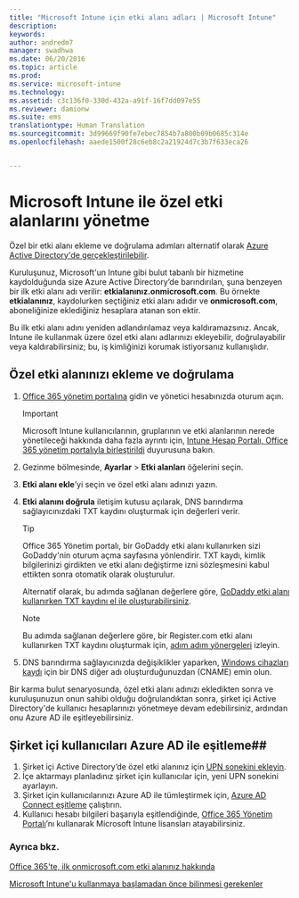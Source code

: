 ```yaml
---
title: "Microsoft Intune için etki alanı adları | Microsoft Intune"
description: 
keywords: 
author: andredm7
manager: swadhwa
ms.date: 06/20/2016
ms.topic: article
ms.prod: 
ms.service: microsoft-intune
ms.technology: 
ms.assetid: c3c136f0-330d-432a-a91f-16f7dd097e55
ms.reviewer: damionw
ms.suite: ems
translationtype: Human Translation
ms.sourcegitcommit: 3d99669f90fe7ebec7854b7a800b09b0685c314e
ms.openlocfilehash: aaede1500f28c6eb8c2a21924d7c3b7f633eca26


---
```




# Microsoft Intune ile özel etki alanlarını yönetme

Özel bir etki alanı ekleme ve doğrulama adımları alternatif olarak [Azure Active Directory'de gerçekleştirilebilir](https://azure.microsoft.com/en-us/documentation/articles/active-directory-add-domain/).

Kuruluşunuz, Microsoft'un Intune gibi bulut tabanlı bir hizmetine kaydolduğunda size Azure Active Directory’de barındırılan, şuna benzeyen bir ilk etki alanı adı verilir: **etkialanınız.onmicrosoft.com**. Bu örnekte **etkialanınız**, kaydolurken seçtiğiniz etki alanı adıdır ve **onmicrosoft.com**, aboneliğinize eklediğiniz hesaplara atanan son ektir.

Bu ilk etki alanı adını yeniden adlandırılamaz veya kaldıramazsınız. Ancak, Intune ile kullanmak üzere özel etki alanı adlarınızı ekleyebilir, doğrulayabilir veya kaldırabilirsiniz; bu, iş kimliğinizi korumak istiyorsanız kullanışlıdır.

## Özel etki alanınızı ekleme ve doğrulama 

1. [Office 365 yönetim portalına](https://portal.office.com/Admin/Default.aspx) gidin ve yönetici hesabınızda oturum açın.
    > [!IMPORTANT]
    > Microsoft Intune kullanıcılarının, gruplarının ve etki alanlarının nerede yönetileceği hakkında daha fazla ayrıntı için,     [Intune Hesap Portalı, Office 365 yönetim portalıyla birleştirildi](https://docs.microsoft.com/en-us/intune/deploy-use/account-portal-merged-with-Office-365) duyurusuna bakın.
2. Gezinme bölmesinde, **Ayarlar** &gt; **Etki alanları** öğelerini seçin.
3. **Etki alanı ekle**’yi seçin ve özel etki alanı adınızı yazın.
4. **Etki alanını doğrula** iletişim kutusu açılarak, DNS barındırma sağlayıcınızdaki TXT kaydını oluşturmak için değerleri verir.
    > [!TIP]
    > Office 365 Yönetim portalı, bir GoDaddy etki alanı kullanırken sizi GoDaddy'nin oturum açma sayfasına yönlendirir. TXT kaydı, kimlik bilgilerinizi girdikten ve etki alanı değiştirme izni sözleşmesini kabul ettikten sonra otomatik olarak oluşturulur.
    > 
    > Alternatif olarak, bu adımda sağlanan değerlere göre, [GoDaddy etki alanı kullanırken TXT kaydını el ile oluşturabilirsiniz](https://support.office.com/en-us/article/Create-DNS-records-at-GoDaddy-for-Office-365-f40a9185-b6d5-4a80-bb31-aa3bb0cab48a?ui=en-US&rs=en-US&ad=US).

    > [!NOTE]
    > Bu adımda sağlanan değerlere göre, bir Register.com etki alanı kullanırken TXT kaydını oluşturmak için, [adım adım yönergeleri](https://support.office.com/en-us/article/Create-DNS-records-at-Register-com-for-Office-365-55bd8c38-3316-48ae-a368-4959b2c1684e?ui=en-US&rs=en-US&ad=US#BKMK_verify) izleyin.

5. DNS barındırma sağlayıcınızda değişiklikler yaparken, [Windows cihazları kaydı](https://docs.microsoft.com/en-us/intune/deploy-use/set-up-windows-phone-management-with-microsoft-intune) için bir DNS diğer adı oluşturduğunuzdan (CNAME) emin olun.

Bir karma bulut senaryosunda, özel etki alanı adınızı ekledikten sonra ve kuruluşunuzun onun sahibi olduğu doğrulandıktan sonra, şirket içi Active Directory'de kullanıcı hesaplarınızı yönetmeye devam edebilirsiniz, ardından onu Azure AD ile eşitleyebilirsiniz.

## Şirket içi kullanıcıları Azure AD ile eşitleme##

1. Şirket içi Active Directory’de özel etki alanınız için [UPN sonekini ekleyin](https://technet.microsoft.com/en-us/library/cc772007.aspx).
2. İçe aktarmayı planladınız şirket için kullanıcılar için, yeni UPN sonekini ayarlayın.
3. Şirket için kullanıcılarınızı Azure AD ile tümleştirmek için, [Azure AD Connect eşitleme](https://azure.microsoft.com/en-us/documentation/articles/active-directory-aadconnect/) çalıştırın.
4. Kullanıcı hesabı bilgileri başarıyla eşitlendiğinde, [Office 365 Yönetim Portalı](https://portal.office.com/Admin/Default.aspx)’nı kullanarak Microsoft Intune lisansları atayabilirsiniz.

### Ayrıca bkz.

[Office 365'te, ilk onmicrosoft.com etki alanınız hakkında](https://support.office.com/en-us/article/About-your-initial-onmicrosoft-com-domain-in-Office-365-B9FC3018-8844-43F3-8DB1-1B3A8E9CFD5A?ui=en-US&rs=en-US&ad=US)

[Microsoft Intune'u kullanmaya başlamadan önce bilinmesi gerekenler](what-to-know-before-you-start-microsoft-intune.md)



<!--HONumber=Jun16_HO5-->


